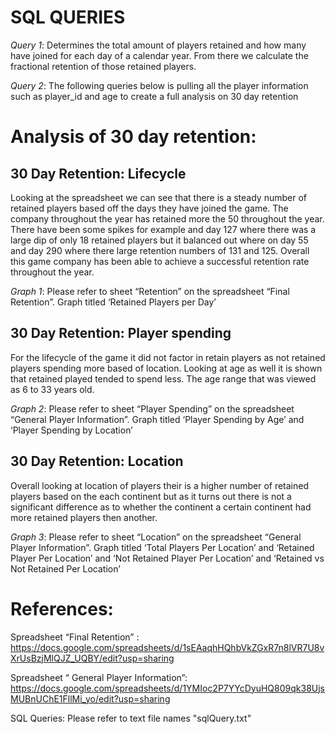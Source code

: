 # SQL QUERIES

*Query 1*: Determines the total amount of players retained and how many have joined for each day of a calendar year. From there we calculate the fractional retention of those retained players. 

*Query 2*: The following queries below is pulling all the player information such as player_id and age to create a full analysis on 30 day retention


# Analysis of 30 day retention:

## 30 Day Retention: Lifecycle

Looking at the spreadsheet we can see that there is a steady number of retained players based off the days they have joined the game. The company throughout the year has retained more the 50 throughout the year. There have been some spikes for example and day 127 where there was a large dip of only 18 retained players but it balanced out where on day 55 and day 290 where there large retention numbers of 131 and 125. Overall this game company has been able to achieve a successful retention rate throughout the year. 

*Graph 1*: Please refer to sheet “Retention” on the spreadsheet “Final Retention”. Graph titled ‘Retained Players per Day’


## 30 Day Retention: Player spending

For the lifecycle of the game it did not factor in retain players as not retained players spending more based of location. Looking at age as well it is shown that retained played tended to spend less. The age range that was viewed as 6 to 33 years old.

*Graph 2*: Please refer to sheet “Player Spending” on the spreadsheet “General Player Information”. Graph titled ‘Player Spending by Age’ and ‘Player Spending by Location’


## 30 Day Retention: Location

Overall looking at location of players their is a higher number of retained players based on the each continent but as it turns out there is not a significant difference as to whether the continent a certain continent had more retained players then another. 

*Graph 3*: Please refer to sheet “Location” on the spreadsheet “General Player Information”. Graph titled ‘Total Players Per Location’ and ‘Retained Player Per Location’  and ‘Not Retained Player Per Location’ and ‘Retained vs Not Retained Per Location’

# References: 
Spreadsheet “Final Retention” : https://docs.google.com/spreadsheets/d/1sEAaqhHQhbVkZGxR7n8lVR7U8vXrUsBzjMlQJZ_UQBY/edit?usp=sharing

Spreadsheet “ General Player Information”: https://docs.google.com/spreadsheets/d/1YMIoc2P7YYcDyuHQ809qk38UjsMUBnUChE1FllMi_yo/edit?usp=sharing

SQL Queries: Please refer to text file names "sqlQuery.txt"
